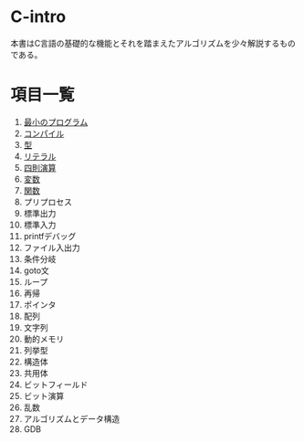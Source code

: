 # C-intro

本書はC言語の基礎的な機能とそれを踏まえたアルゴリズムを少々解説するものである。

# 項目一覧

1. [最小のプログラム](entity/01_minimum-program.md)
2. [コンパイル](entity/02_compile.md)
3. [型](entity/03_type.md)
4. [リテラル](entity/04_literal.md)
5. [四則演算](entity/05_operation.md)
6. [変数](entity/06_variable.md)
7. [関数](entity/07_function.md)
8. プリプロセス
9. 標準出力
10. 標準入力
11. printfデバッグ
12. ファイル入出力
13. 条件分岐
14. goto文
15. ループ
16. 再帰
17. ポインタ
18. 配列
19. 文字列
20. 動的メモリ
21. 列挙型
22. 構造体
23. 共用体
24. ビットフィールド
25. ビット演算
26. 乱数
27. アルゴリズムとデータ構造
28. GDB
